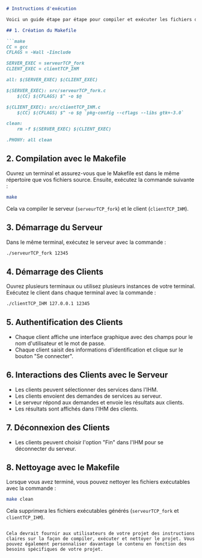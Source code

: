 ```markdown
# Instructions d'exécution

Voici un guide étape par étape pour compiler et exécuter les fichiers du serveur et du client en utilisant un Makefile.

## 1. Création du Makefile

```make
CC = gcc
CFLAGS = -Wall -Iinclude

SERVER_EXEC = serveurTCP_fork
CLIENT_EXEC = clientTCP_IHM

all: $(SERVER_EXEC) $(CLIENT_EXEC)

$(SERVER_EXEC): src/serveurTCP_fork.c
	$(CC) $(CFLAGS) $^ -o $@

$(CLIENT_EXEC): src/clientTCP_IHM.c
	$(CC) $(CFLAGS) $^ -o $@ `pkg-config --cflags --libs gtk+-3.0`

clean:
	rm -f $(SERVER_EXEC) $(CLIENT_EXEC)

.PHONY: all clean
```

## 2. Compilation avec le Makefile

Ouvrez un terminal et assurez-vous que le Makefile est dans le même répertoire que vos fichiers source. Ensuite, exécutez la commande suivante :

```bash
make
```

Cela va compiler le serveur (`serveurTCP_fork`) et le client (`clientTCP_IHM`).

## 3. Démarrage du Serveur

Dans le même terminal, exécutez le serveur avec la commande :

```bash
./serveurTCP_fork 12345
```

## 4. Démarrage des Clients

Ouvrez plusieurs terminaux ou utilisez plusieurs instances de votre terminal. Exécutez le client dans chaque terminal avec la commande :

```bash
./clientTCP_IHM 127.0.0.1 12345
```

## 5. Authentification des Clients

- Chaque client affiche une interface graphique avec des champs pour le nom d'utilisateur et le mot de passe.
- Chaque client saisit des informations d'identification et clique sur le bouton "Se connecter".

## 6. Interactions des Clients avec le Serveur

- Les clients peuvent sélectionner des services dans l'IHM.
- Les clients envoient des demandes de services au serveur.
- Le serveur répond aux demandes et envoie les résultats aux clients.
- Les résultats sont affichés dans l'IHM des clients.

## 7. Déconnexion des Clients

- Les clients peuvent choisir l'option "Fin" dans l'IHM pour se déconnecter du serveur.

## 8. Nettoyage avec le Makefile

Lorsque vous avez terminé, vous pouvez nettoyer les fichiers exécutables avec la commande :

```bash
make clean
```

Cela supprimera les fichiers exécutables générés (`serveurTCP_fork` et `clientTCP_IHM`).
```

Cela devrait fournir aux utilisateurs de votre projet des instructions claires sur la façon de compiler, exécuter et nettoyer le projet. Vous pouvez également personnaliser davantage le contenu en fonction des besoins spécifiques de votre projet.
